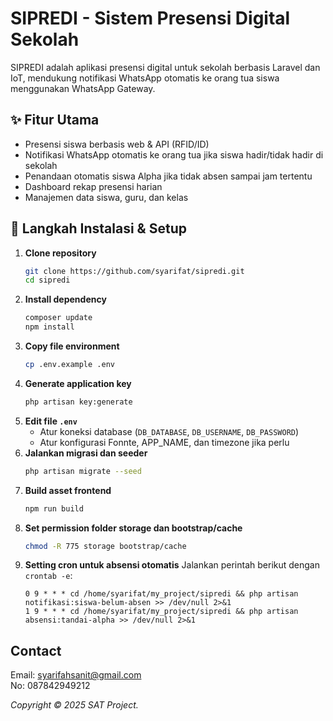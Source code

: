 # SIPREDI - Sistem Presensi Digital Sekolah

SIPREDI adalah aplikasi presensi digital untuk sekolah berbasis Laravel dan IoT, mendukung notifikasi WhatsApp otomatis ke orang tua siswa menggunakan WhatsApp Gateway.

## ✨ Fitur Utama

- Presensi siswa berbasis web & API (RFID/ID)
- Notifikasi WhatsApp otomatis ke orang tua jika siswa hadir/tidak hadir di sekolah
- Penandaan otomatis siswa Alpha jika tidak absen sampai jam tertentu
- Dashboard rekap presensi harian
- Manajemen data siswa, guru, dan kelas

## 🚀 Langkah Instalasi & Setup

1. **Clone repository**
	```bash
	git clone https://github.com/syarifat/sipredi.git
	cd sipredi
	```
2. **Install dependency**
	```bash
	composer update
	npm install
	```
3. **Copy file environment**
	```bash
	cp .env.example .env
	```
4. **Generate application key**
	```bash
	php artisan key:generate
	```
5. **Edit file `.env`**
	- Atur koneksi database (`DB_DATABASE`, `DB_USERNAME`, `DB_PASSWORD`)
	- Atur konfigurasi Fonnte, APP_NAME, dan timezone jika perlu
6. **Jalankan migrasi dan seeder**
	```bash
	php artisan migrate --seed
	```
7. **Build asset frontend**
	```bash
	npm run build
	```
8. **Set permission folder storage dan bootstrap/cache**
	```bash
	chmod -R 775 storage bootstrap/cache
	```
9. **Setting cron untuk absensi otomatis**
	Jalankan perintah berikut dengan `crontab -e`:
	```
	0 9 * * * cd /home/syarifat/my_project/sipredi && php artisan notifikasi:siswa-belum-absen >> /dev/null 2>&1
	1 9 * * * cd /home/syarifat/my_project/sipredi && php artisan absensi:tandai-alpha >> /dev/null 2>&1
	```

## Contact
Email: syarifahsanit@gmail.com  
No: 087842949212

*Copyright © 2025 SAT Project.* 
